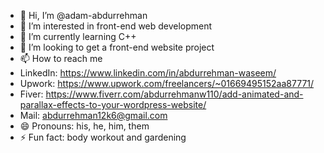 - 👋 Hi, I’m @adam-abdurrehman
- 👀 I’m interested in front-end web development
- 🌱 I’m currently learning C++
- 💞️ I’m looking to get a front-end website project
- 📫 How to reach me 
- LinkedIn: https://www.linkedin.com/in/abdurrehman-waseem/
- Upwork: https://www.upwork.com/freelancers/~01669495152aa87771/
- Fiver: https://www.fiverr.com/abdurrehmanw110/add-animated-and-parallax-effects-to-your-wordpress-website/
- Mail: abdurrehman12k6@gmail.com
- 😄 Pronouns: his, he, him, them
- ⚡ Fun fact: body workout and gardening

<!---
adam-Abdur Rehman/adam-Abdur Rehman is a ✨ special ✨ repository because its `README.md` (this file) appears on your GitHub profile.
You can click the Preview link to take a look at your changes.
--->
